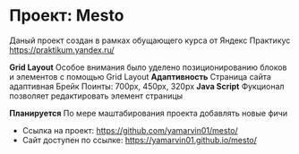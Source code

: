 # Проект: Mesto

Даный проект создан в рамках обущающего курса от Яндекс Практикус https://praktikum.yandex.ru/

**Grid Layout**
Особое внимания было уделено позиционированию блоков и элементов с помощью Grid Layout
**Адаптивность**
Страница сайта адаптивная
Брейк Поинты: 700px, 450px, 320px
**Java Script**
Фукционал позволяет редактировать элемент страницы

**Планируется**
По мере маштабирования проекта добавлять новые фичи

- Ссылка на проект: https://github.com/yamarvin01/mesto/
- Сайт доступен по ссылке: https://yamarvin01.github.io/mesto/
